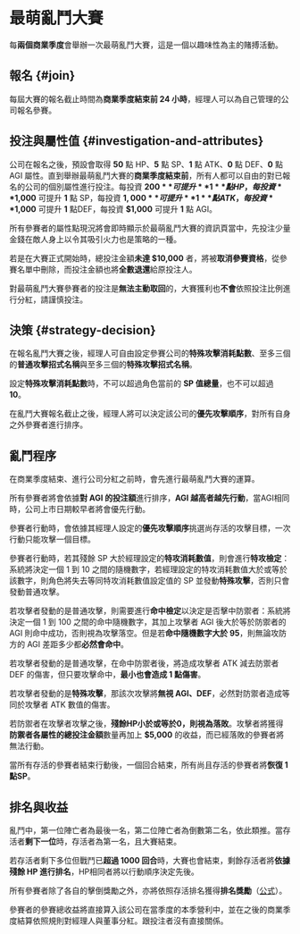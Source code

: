 # 最萌亂鬥大賽

每**兩個商業季度**會舉辦一次最萌亂鬥大賽，這是一個以趣味性為主的賭搏活動。

## 報名 {#join}

每屆大賽的報名截止時間為**商業季度結束前 24 小時**，經理人可以為自己管理的公司報名參賽。

## 投注與屬性值 {#investigation-and-attributes}

公司在報名之後，預設會取得 **50** 點 HP、**5** 點 SP、**1** 點 ATK、**0** 點 DEF、**0** 點 AGI 屬性。直到舉辦最萌亂鬥大賽的**商業季度結束前**，所有人都可以自由的對已報名的公司的個別屬性進行投注。每投資 **$200** 可提升 **1** 點 HP，每投資 **$1,000** 可提升 **1** 點 SP，每投資 **$1,000** 可提升 **1** 點 ATK，每投資 **$1,000** 可提升 **1** 點DEF，每投資 **$1,000** 可提升 **1** 點 AGI。

所有參賽者的屬性點現況將會即時顯示於最萌亂鬥大賽的資訊頁當中，先投注少量金錢在敵人身上以令其吸引火力也是策略的一種。

若是在大賽正式開始時，總投注金額**未達 $10,000** 者，將被**取消參賽資格**，從參賽名單中刪除，而投注金額也將**全數退還**給原投注人。

對最萌亂鬥大賽參賽者的投注是**無法主動取回**的，大賽獲利也**不會**依照投注比例進行分紅，請謹慎投注。

## 決策 {#strategy-decision}

在報名亂鬥大賽之後，經理人可自由設定參賽公司的**特殊攻擊消耗點數**、至多三個的**普通攻擊招式名稱**與至多三個的**特殊攻擊招式名稱**。

設定**特殊攻擊消耗點數**時，不可以超過角色當前的 **SP 值總量**，也不可以超過 **10**。

在亂鬥大賽報名截止之後，經理人將可以決定該公司的**優先攻擊順序**，對所有自身之外參賽者進行排序。

## 亂鬥程序

在商業季度結束、進行公司分紅之前時，會先進行最萌亂鬥大賽的運算。

所有參賽者將會依據**對 AGI 的投注額**進行排序，**AGI 越高者越先行動**，當AGI相同時，公司上市日期較早者將會優先行動。

參賽者行動時，會依據其經理人設定的**優先攻擊順序**挑選尚存活的攻擊目標，一次行動只能攻擊一個目標。

參賽者行動時，若其殘餘 SP 大於經理設定的**特攻消耗數值**，則會進行**特攻檢定**：系統將決定一個 1 到 10 之間的隨機數字，若經理設定的特攻消耗數值大於或等於該數字，則角色將失去等同特攻消耗數值設定值的 SP 並發動**特殊攻擊**，否則只會發動普通攻擊。

若攻擊者發動的是普通攻擊，則需要進行**命中檢定**以決定是否擊中防禦者：系統將決定一個 1 到 100 之間的命中隨機數字，其加上攻擊者 AGI 後大於等於防禦者的 AGI 則命中成功，否則視為攻擊落空。但是若**命中隨機數字大於 95**，則無論攻防方的 AGI 差距多少都**必然會命中**。

若攻擊者發動的是普通攻擊，在命中防禦者後，將造成攻擊者 ATK 減去防禦者 DEF 的傷害，但只要攻擊命中，**最小也會造成 1 點傷害**。

若攻擊者發動的是**特殊攻擊**，那該次攻擊將**無視 AGI、DEF**，必然對防禦者造成等同於攻擊者 ATK 數值的傷害。

若防禦者在攻擊者攻擊之後，**殘餘HP小於或等於0，則視為落敗**。攻擊者將獲得**防禦者各屬性的總投注金額**數量再加上 **$5,000** 的收益，而已經落敗的參賽者將無法行動。

當所有存活的參賽者結束行動後，一個回合結束，所有尚且存活的參賽者將**恢復 1 點SP**。

## 排名與收益

亂鬥中，第一位陣亡者為最後一名，第二位陣亡者為倒數第二名，依此類推。當存活者**剩下一位**時，存活者為第一名，且大賽結束。

若存活者剩下多位但戰鬥已**超過 1000 回合**時，大賽也會結束，剩餘存活者將**依據殘餘 HP 進行排名**，HP相同者將以行動順序決定先後。

所有參賽者除了各自的擊倒獎勵之外，亦將依照存活排名獲得**排名獎勵**（[公式](formulas.md#arena-ranking-awards)）。

參賽者的參賽總收益將直接算入該公司在當季度的本季營利中，並在之後的商業季度結算依照規則對經理人與董事分紅。跟投注者沒有直接關係。